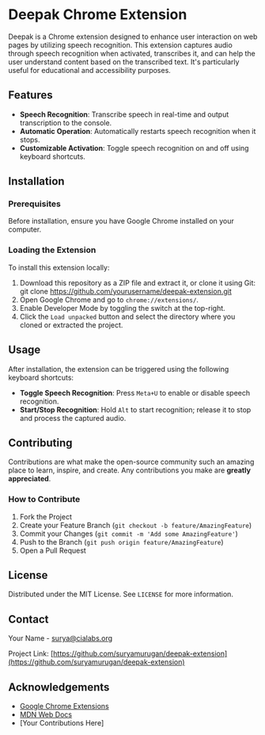# Deepak Chrome Extension

Deepak is a Chrome extension designed to enhance user interaction on web pages by utilizing speech recognition. This extension captures audio through speech recognition when activated, transcribes it, and can help the user understand content based on the transcribed text. It's particularly useful for educational and accessibility purposes.

## Features

- **Speech Recognition**: Transcribe speech in real-time and output transcription to the console.
- **Automatic Operation**: Automatically restarts speech recognition when it stops.
- **Customizable Activation**: Toggle speech recognition on and off using keyboard shortcuts.

## Installation

### Prerequisites

Before installation, ensure you have Google Chrome installed on your computer.

### Loading the Extension

To install this extension locally:

1. Download this repository as a ZIP file and extract it, or clone it using Git: git clone https://github.com/yourusername/deepak-extension.git
2. Open Google Chrome and go to `chrome://extensions/`.
3. Enable Developer Mode by toggling the switch at the top-right.
4. Click the `Load unpacked` button and select the directory where you cloned or extracted the project.

## Usage

After installation, the extension can be triggered using the following keyboard shortcuts:

- **Toggle Speech Recognition**: Press `Meta+U` to enable or disable speech recognition.
- **Start/Stop Recognition**: Hold `Alt` to start recognition; release it to stop and process the captured audio.

## Contributing

Contributions are what make the open-source community such an amazing place to learn, inspire, and create. Any contributions you make are **greatly appreciated**.

### How to Contribute

1. Fork the Project
2. Create your Feature Branch (`git checkout -b feature/AmazingFeature`)
3. Commit your Changes (`git commit -m 'Add some AmazingFeature'`)
4. Push to the Branch (`git push origin feature/AmazingFeature`)
5. Open a Pull Request

## License

Distributed under the MIT License. See `LICENSE` for more information.

## Contact

Your Name - [surya@cialabs.org](mailto:surya@cialabs.org)

Project Link: [https://github.com/suryamurugan/deepak-extension](https://github.com/suryamurugan/deepak-extension)

## Acknowledgements

- [Google Chrome Extensions](https://developer.chrome.com/docs/extensions/)
- [MDN Web Docs](https://developer.mozilla.org/)
- [Your Contributions Here]
